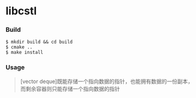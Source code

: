 # libcstl 

### Build
```
$ mkdir build && cd build
$ cmake ..
$ make install
```

### Usage
> [vector deque]既能存储一个指向数据的指针，也能拥有数据的一份副本，而剩余容器则只能存储一个指向数据的指针
